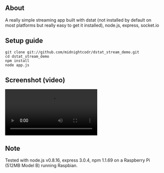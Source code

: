 ## About
A really simple streaming app built with dstat (not installed by default on most platforms but really easy to get it installed), node.js, express, socket.io

## Setup guide
	git clone git://github.com/midnightcodr/dstat_stream_demo.git
	cd dstat_stream_demo
	npm install
	node app.js

## Screenshot (video)
![ScreenShot](https://dl.dropbox.com/u/16020214/dstat_with_nodejs.mov)

## Note
Tested with node.js v0.8.16, express 3.0.4, npm 1.1.69 on a Raspberry Pi (512MB Model B) running Raspbian.
